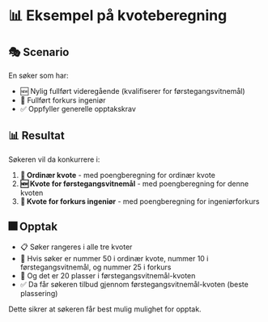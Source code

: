 # 📊 Eksempel på kvoteberegning

## 🎭 Scenario

En søker som har:

- 🆕 Nylig fullført videregående (kvalifiserer for førstegangsvitnemål)
- 🔧 Fullført forkurs ingeniør
- ✅ Oppfyller generelle opptakskrav

## 📊 Resultat

Søkeren vil da konkurrere i:

1. **👥 Ordinær kvote** - med poengberegning for ordinær kvote
2. **🆕 Kvote for førstegangsvitnemål** - med poengberegning for denne kvoten
3. **🔧 Kvote for forkurs ingeniør** - med poengberegning for ingeniørforkurs

## 🎆 Opptak

- 📋 Søker rangeres i alle tre kvoter
- 🎯 Hvis søker er nummer 50 i ordinær kvote, nummer 10 i førstegangsvitnemål, og nummer 25 i forkurs
- 📜 Og det er 20 plasser i førstegangsvitnemål-kvoten
- ✅ Da får søkeren tilbud gjennom førstegangsvitnemål-kvoten (beste plassering)

Dette sikrer at søkeren får best mulig mulighet for opptak.
